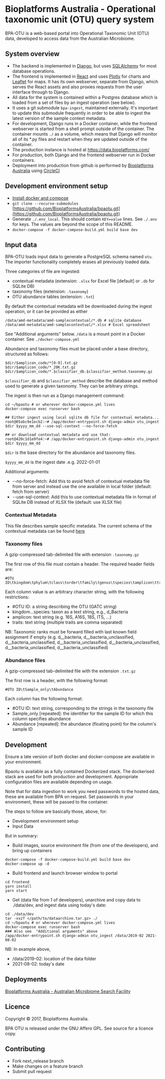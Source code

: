 # Bioplatforms Australia - Operational taxonomic unit (OTU) query system

BPA-OTU is a web-based portal into Operational Taxonomic Unit (OTU) data, developed to access data from the Australian Microbiome.


## System overview

* The backend is implemented in [Django](https://www.djangoproject.com/), but uses
  [SQLAlchemy](https://www.sqlalchemy.org/) for most database operations.
* The frontend is implemented in [React](https://reactjs.org/) and uses
  [Plotly](https://plotly.com/javascript/) for charts and
  [Leaflet](https://leafletjs.com/) for maps. It has its own webserver, separate from
  Django, which serves the React assets and also proxies requests from the user
  interface through to Django.
* All data for the system is contained within a Postgres database which is
  loaded from a set of files by an ingest operation (see below).
* It uses a git submodule `bpa-ingest`, maintained externally. It's important to
  update this submodule frequently in order to be able to ingest the latest
  version of the sample context metadata.
* For development, Django runs in a Docker container, while the frontend
  webserver is started from a shell prompt outside of the container. The
  container mounts `./` as a volume, which means that Django will monitor all of
  its *.py files and restart when they are updated outside of the container.
* The production instance is hosted at https://data.bioplatforms.com/
* For production, both Django and the frontend webserver run in Docker containers.
* Deployment into production from github is performed by [Bioplatforms Australia](
  https://bioplatforms.com/) using [CircleCI](https://circleci.com/)

## Development environment setup

* [Install docker and compose](https://docs.docker.com/compose/install/)
* `git clone --recurse-submodules` [https://github.com/BioplatformsAustralia/bpaotu.git](https://github.com/BioplatformsAustralia/bpaotu.git)
* Generate `./.env_local`. This should contain `KEY=value` lines. See `./.env`
  for keys. The values are beyond the scope of this README.
* `docker-compose -f docker-compose-build.yml build base dev`

## Input data

BPA-OTU loads input data to generate a PostgreSQL schema named `otu`. The
importer functionality completely erases all previously loaded data.

Three categories of file are ingested:

* contextual metadata (extension: `.xlsx` for Excel file [default] or `.db` for SQLite DB)
* taxonomy files (extension: `.taxonomy`)
* OTU abundance tables (extension: `.txt`)


By default the contextual metadata will be downloaded during the ingest
operation, or it can be provided as either

    /data/amd-metadata/amd-samplecontextual/*.db # sqlite database
    /data/amd-metadata/amd-samplecontextual/*.xlsx # Excel spreadsheet

See "Additional arguments" below. `/data` is a mount point in a Docker
container. See `./docker-compose.yml`

Abundance and taxonomy files must be placed under a base directory, structured
as follows:

    $dir/$amplicon_code/*[0-9].txt.gz
    $dir/$amplicon_code/*_20K.txt.gz
    $dir/$amplicon_code/*.$classifier_db.$classifier_method.taxonomy.gz

`$classifier_db` and `$classifier_method` describe the database and method used to
generate a given taxonomy. They can be arbitrary strings.

 The ingest is then run as a Django management command:

```console
cd ~/bpaotu # or wherever docker-compose.yml lives
docker-compose exec runserver bash

## Either ingest using local sqlite db file for contextual metadata...
root@05abc9e1ecb2:~# /app/docker-entrypoint.sh django-admin otu_ingest $dir $yyyy_mm_dd --use-sql-context --no-force-fetch

## or download contextual metadata and use that:
root@420c1d1e9fe4:~# /app/docker-entrypoint.sh django-admin otu_ingest $dir $yyyy_mm_dd
```

`$dir` is the base directory for the abundance and taxonomy files.

`$yyyy_mm_dd` is the ingest date .e.g. 2022-01-01

Additional arguments:
* --no-force-fetch: Add this to avoid fetch of contextual metadata file from server and instead use the one available in local folder (default: fetch from server)
* --use-sql-context: Add this to use contextual metadata file in format of SQLite DB instead of XLSX file (default: use XLSX file)



### Contextual Metadata

This file describes sample specific metadata. The current schema of the contextual metadata can be found [here](https://github.com/AusMicrobiome/contextualdb_doc/)

### Taxonomy files

A gzip-compressed tab-delimited file with extension `.taxonomy.gz`

The first row of this file must contain a header. The required header fields are:

```tsv
#OTU ID\tkingdom\tphylum\tclass\torder\tfamily\tgenus\tspecies\tamplicon\ttraits
```

Each column value is an arbitrary character string, with the following restrictions:

* #OTU ID: a string describing the OTU (GATC string)
* kingdom...species: taxon as a text string, e.g., d_Bacteria
* amplicon: text string (e.g. 16S, A16S, 18S, ITS, ...)
* traits: text string (multiple traits are comma separated)

NB: Taxonomic ranks must be forward filled with last known field assignment if empty (e.g. d__bacteria, d__bacteria_unclassified, d__bacteria_unclassified, d__bacteria_unclassified, d__bacteria_unclassified, d__bacteria_unclassified, d__bacteria_unclassified)

### Abundance files

A gzip-compressed tab-delimited file with the extension `.txt.gz`

The first row is a header, with the following format:

```tsv
#OTU ID\tSample_only\tAbundance
```

Each column has the following format:

* #OTU ID:  text string, corresponding to the strings in the taxonomy file
* Sample_only [repeated]: the identifier for the sample ID for which this column specifies abundance
* Abundance [repeated]: the abundance (floating point) for the column's sample ID

## Development

Ensure a late version of both docker and docker-compose are available in your environment.

Bpaotu is available as a fully contained Dockerized stack. The dockerised stack are used for both production
and development. Appropriate configuration files are available depending on usage.

Note that for data ingestion to work you need passwords to the hosted data, these are available from BPA on request.
Set passwords in your environment, these will be passed to the container.

The steps to follow are basically those, above, for:
* Development environment setup
* Input Data

But in summary:

* Build images, source environment file (from one of the developers), and bring up containers
```
docker-compose -f docker-compose-build.yml build base dev
docker-compose up -d
```
* Build frontend and launch browser window to portal
```
cd frontend
yarn install
yarn start
```
* Get (data file from 1 of developers), unarchive and copy data to ./data/dev, and ingest data using today's date:
```
cd ./data/dev
tar -xvzf </path/to/dataarchive.tar.gz> ./
cd ~/bpaotu # or wherever docker-compose.yml lives
docker-compose exec runserver bash
### Also see  "Additional arguments" above
/app/docker-entrypoint.sh django-admin otu_ingest /data/2019-02 2021-08-02
```
NB: In example above,
* /data/2019-02: location of the data folder
* 2021-08-02: today's date


## Deployments

[Bioplatforms Australia - Australian Microbiome Search Facility](https://data.bioplatforms.com/bpa/otu/)

## Licence

Copyright &copy; 2017, Bioplatforms Australia.

BPA OTU is released under the GNU Affero GPL. See source for a licence copy.

## Contributing

* Fork next_release branch
* Make changes on a feature branch
* Submit pull request
